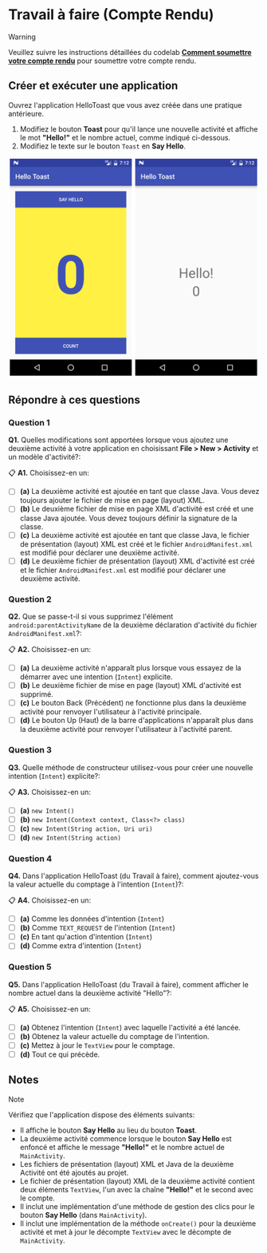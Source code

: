 # Travail à faire (Compte Rendu)

> [!WARNING]  
> Veuillez suivre les instructions détaillées du codelab **[Comment soumettre votre compte rendu](https://codelabs-enetcom.khammami.tn/codelabs/soumettre-compte-rendu/)** pour soumettre votre compte rendu.

## Créer et exécuter une application

Ouvrez l'application HelloToast que vous avez créée dans une pratique antérieure.

1. Modifiez le bouton **Toast** pour qu'il lance une nouvelle activité et affiche le mot **"Hello!"** et le nombre actuel, comme indiqué ci-dessous.
2. Modifiez le texte sur le bouton `Toast` en **Say Hello**.

![new HelloToast UI](./images/hello_toast_ui.png)

## Répondre à ces questions

### **Question 1**

**Q1.** Quelles modifications sont apportées lorsque vous ajoutez une deuxième activité à votre application en choisissant **File > New > Activity** et un modèle d'activité?:

📋 **A1.** Choisissez-en un:

* [ ] **(a)** La deuxième activité est ajoutée en tant que classe Java. Vous devez toujours ajouter le fichier de mise en page (layout) XML.
* [ ] **(b)** Le deuxième fichier de mise en page XML d'activité est créé et une classe Java ajoutée. Vous devez toujours définir la signature de la classe.
* [ ] **(c)** La deuxième activité est ajoutée en tant que classe Java, le fichier de présentation (layout) XML est créé et le fichier `AndroidManifest.xml` est modifié pour déclarer une deuxième activité.
* [ ] **(d)** Le deuxième fichier de présentation (layout) XML d'activité est créé et le fichier `AndroidManifest.xml` est modifié pour déclarer une deuxième activité.

### **Question 2**

**Q2.** Que se passe-t-il si vous supprimez l'élément `android:parentActivityName` de la deuxième déclaration d'activité du fichier `AndroidManifest.xml`?:

📋 **A2.** Choisissez-en un:

* [ ] **(a)** La deuxième activité n'apparaît plus lorsque vous essayez de la démarrer avec une intention (`Intent`) explicite.
* [ ] **(b)** Le deuxième fichier de mise en page (layout) XML d'activité est supprimé.
* [ ] **(c)** Le bouton Back (Précédent) ne fonctionne plus dans la deuxième activité pour renvoyer l'utilisateur à l'activité principale.
* [ ] **(d)** Le bouton Up (Haut) de la barre d'applications n'apparaît plus dans la deuxième activité pour renvoyer l'utilisateur à l'activité parent.

### **Question 3**

**Q3.** Quelle méthode de constructeur utilisez-vous pour créer une nouvelle intention (`Intent`) explicite?:

📋 **A3.** Choisissez-en un:

* [ ] **(a)** `new Intent()`
* [ ] **(b)** `new Intent(Context context, Class<?> class)`
* [ ] **(c)** `new Intent(String action, Uri uri)`
* [ ] **(d)** `new Intent(String action)`

### **Question 4**

**Q4.** Dans l'application HelloToast (du Travail à faire), comment ajoutez-vous la valeur actuelle du comptage à l'intention (`Intent`)?:

📋 **A4.** Choisissez-en un:

* [ ] **(a)** Comme les données d'intention (`Intent`)
* [ ] **(b)** Comme `TEXT_REQUEST` de l'intention (`Intent`)
* [ ] **(c)** En tant qu'action d'intention (`Intent`)
* [ ] **(d)** Comme extra d'intention (`Intent`)

### **Question 5**

**Q5.** Dans l'application HelloToast (du Travail à faire), comment afficher le nombre actuel dans la deuxième activité "Hello"?:

📋 **A5.** Choisissez-en un:

* [ ] **(a)** Obtenez l'intention (`Intent`) avec laquelle l'activité a été lancée.
* [ ] **(b)** Obtenez la valeur actuelle du comptage de l'intention.
* [ ] **(c)** Mettez à jour le `TextView` pour le comptage.
* [ ] **(d)** Tout ce qui précède.

## Notes

> [!NOTE]  
>
> Vérifiez que l'application dispose des éléments suivants:
>
> * Il affiche le bouton **Say Hello** au lieu du bouton **Toast**.
> * La deuxième activité commence lorsque le bouton **Say Hello** est enfoncé et affiche le message **"Hello!"** et le nombre actuel de `MainActivity`.
> * Les fichiers de présentation (layout) XML et Java de la deuxième Activité ont été ajoutés au projet.
> * Le fichier de présentation (layout) XML de la deuxième activité contient deux éléments `TextView`, l'un avec la chaîne **"Hello!"** et le second avec le compte.
> * Il inclut une implémentation d'une méthode de gestion des clics pour le bouton **Say Hello** (dans `MainActivity`).
> * Il inclut une implémentation de la méthode `onCreate()` pour la deuxième activité et met à jour le décompte `TextView` avec le décompte de `MainActivity`.
